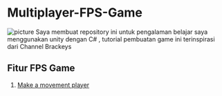 # Multiplayer-FPS-Game
![picture](https://ibb.co/tKKkj19)
Saya membuat repository ini untuk pengalaman belajar saya menggunakan unity dengan C# , tutorial pembuatan game ini terinspirasi dari Channel Brackeys
## Fitur FPS Game
  1. [Make a movement player](https://github.com/RizalFIrdaus/Multiplayer-FPS-Game)
